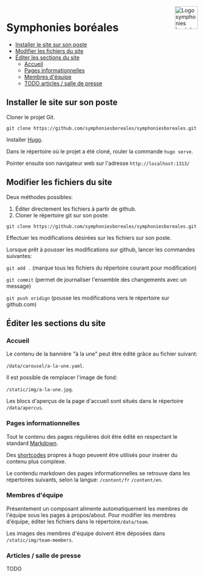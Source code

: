 
<img src="https://symphonies-boreales.web.app/img/logo.png" alt="Logo symphonies boréales" title="Symphonies boréales" align="right" height="60" />

Symphonies boréales
======================

- [Installer le site sur son poste](#installer-le-site-sur-son-poste)
- [Modifier les fichiers du site](#modifier-les-fichiers-du-site)
- [Éditer les sections du site](#diter-les-sections-du-site)
    - [Accueil](#accueil)
    - [Pages informationnelles](#pages-informationnelles)
    - [Membres d'équipe](#membres-dquipe)
    - [TODO articles / salle de presse](#articles--salle-de-presse)

## Installer le site sur son poste

Cloner le projet Git. 

`git clone https://github.com/symphoniesboreales/symphoniesboreales.git`

Installer [Hugo](https://gohugo.io/getting-started/installing).

Dans le répertoire où le projet a été cloné, rouler la commande
`hugo serve`.

Pointer ensuite son navigateur web sur l'adresse `http://localhost:1313/`

## Modifier les fichiers du site

Deux méthodes possibles:

1. Éditer directement les fichiers à partir de github.
2. Cloner le répertoire git sur son poste:

`git clone https://github.com/symphoniesboreales/symphoniesboreales.git`

Effectuer les modifications désirées sur les fichiers sur son poste.

Lorsque prêt à pousser les modifications sur github, lancer les commandes suivantes:


`git add .` (marque tous les fichiers du répertoire courant pour modification)

`git commit` (permet de journaliser l'ensemble des changements avec un message)

`git push oridign` (pousse les modifications vers le répertoire sur github.com)

## Éditer les sections du site

### Accueil

Le contenu de la bannière "à la une" peut être édité grâce au fichier suivant:

`/data/carousel/a-la-une.yaml`.

Il est possible de remplacer l'image de fond:

`/static/img/a-la-une.jpg`.

Les blocs d'aperçus de la page d'accueil sont situés dans le répertoire `/data/apercus`.

### Pages informationnelles

Tout le contenu des pages régulières doit être édité en respectant le standard [Markdown](https://github.com/adam-p/markdown-here/wiki/Markdown-Cheatsheet).

Des [shortcodes](https://gohugo.io/content-management/shortcodes/) propres à hugo peuvent être utilisés pour insérer du contenu plus complexe.

Le contendu markdown des pages informationnelles se retrouve dans les répertoires suivants, selon la langue:
`/content/fr`
`/content/en`.

### Membres d'équipe

Présentement un composant alimente automatiquement les membres de l'équipe sous les pages à propos/about.
Pour modifier les membres d'équipe, éditer les fichiers dans le répertoire`/data/team`.

Les images des membres d'équipe doivent être déposées dans `/static/img/team-members`.

### Articles / salle de presse

TODO



